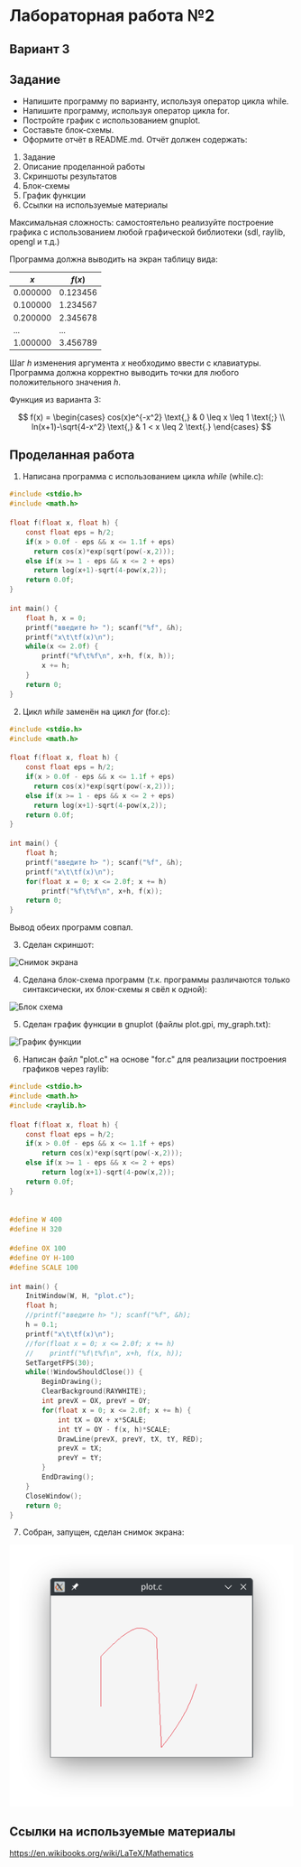 # Лабораторная работа №2
## Вариант 3
## Задание
- Напишите программу по варианту, используя оператор цикла while.
- Напишите программу, используя оператор цикла for.
- Постройте график с использованием gnuplot.
- Составьте блок-схемы.
- Оформите отчёт в README.md. Отчёт должен содержать:
1. Задание
2. Описание проделанной работы
3. Скриншоты результатов
4. Блок-схемы
5. График функции
6. Ссылки на используемые материалы

Максимальная сложность: самостоятельно реализуйте построение графика с использованием любой графической библиотеки (sdl, raylib, opengl и т.д.)

Программа должна выводить на экран таблицу вида:

|$x$       |  $f(x)$  |
|----------|----------|
|0.000000  |  0.123456|
|0.100000  |  1.234567|
|0.200000  |  2.345678|
|...       |  ...     |
|1.000000  |  3.456789|

Шаг $h$ изменения аргумента $x$ необходимо ввести с клавиатуры. Программа должна корректно выводить точки для любого положительного значения $h$.

Функция из варианта 3:

$$
f(x) =
  \begin{cases}
    cos(x)e^{-x^2} \text{,}       & 0 \leq x \leq 1 \text{;} \\
    ln(x+1)-\sqrt{4-x^2} \text{,} & 1 < x \leq 2 \text{.}
  \end{cases}
$$

## Проделанная работа
1. Написана программа с использованием цикла $while$ (while.c):
```c
#include <stdio.h>
#include <math.h>

float f(float x, float h) {
    const float eps = h/2;
    if(x > 0.0f - eps && x <= 1.1f + eps)
      return cos(x)*exp(sqrt(pow(-x,2)));
    else if(x >= 1 - eps && x <= 2 + eps)
      return log(x+1)-sqrt(4-pow(x,2));
    return 0.0f;
}

int main() {
    float h, x = 0;
    printf("введите h> "); scanf("%f", &h);
    printf("x\t\tf(x)\n");
    while(x <= 2.0f) {
        printf("%f\t%f\n", x+h, f(x, h));
        x += h;
    }
    return 0;
}

```
2. Цикл $while$ заменён на цикл $for$ (for.c):
```c
#include <stdio.h>
#include <math.h>

float f(float x, float h) {
    const float eps = h/2;
    if(x > 0.0f - eps && x <= 1.1f + eps)
      return cos(x)*exp(sqrt(pow(-x,2)));
    else if(x >= 1 - eps && x <= 2 + eps)
      return log(x+1)-sqrt(4-pow(x,2));
    return 0.0f;
}

int main() {
    float h;
    printf("введите h> "); scanf("%f", &h);
    printf("x\t\tf(x)\n");
    for(float x = 0; x <= 2.0f; x += h)
        printf("%f\t%f\n", x+h, f(x));
    return 0;
}
```
Вывод обеих программ совпал.

3. Сделан скриншот:

![Снимок экрана](screen.png)

4. Сделана блок-схема программ (т.к. программы различаются только синтаксически, их блок-схемы я свёл к одной):

![Блок схема](schema.jpg)

5. Сделан график функции в gnuplot (файлы plot.gpi, my_graph.txt):

![График функции](plot.png)

6. Написан файл "plot.c" на основе "for.c" для реализации построения графиков через raylib:
```c
#include <stdio.h>
#include <math.h>
#include <raylib.h>

float f(float x, float h) {
    const float eps = h/2;
    if(x > 0.0f - eps && x <= 1.1f + eps)
        return cos(x)*exp(sqrt(pow(-x,2)));
    else if(x >= 1 - eps && x <= 2 + eps)
        return log(x+1)-sqrt(4-pow(x,2));
    return 0.0f;
}


#define W 400
#define H 320

#define OX 100
#define OY H-100
#define SCALE 100

int main() {
    InitWindow(W, H, "plot.c");
    float h;
    //printf("введите h> "); scanf("%f", &h);
    h = 0.1;
    printf("x\t\tf(x)\n");
    //for(float x = 0; x <= 2.0f; x += h)
    //    printf("%f\t%f\n", x+h, f(x, h));
    SetTargetFPS(30);
    while(!WindowShouldClose()) {
        BeginDrawing();
        ClearBackground(RAYWHITE);
        int prevX = OX, prevY = OY;
        for(float x = 0; x <= 2.0f; x += h) {
            int tX = OX + x*SCALE;
            int tY = OY - f(x, h)*SCALE;
            DrawLine(prevX, prevY, tX, tY, RED);
            prevX = tX;
            prevY = tY;
        }
        EndDrawing();
    }
    CloseWindow();
    return 0;
}
```

7. Собран, запущен, сделан снимок экрана:

![Снимок экрана для plot.c](plot_c.png)

## Ссылки на используемые материалы
https://en.wikibooks.org/wiki/LaTeX/Mathematics
